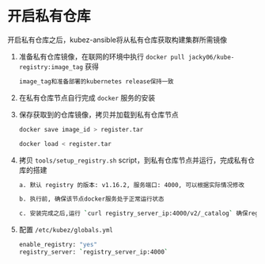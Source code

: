# 开启私有仓库

开启私有仓库之后，kubez-ansible将从私有仓库获取构建集群所需镜像

1. 准备私有仓库镜像，在联网的环境中执行 `docker pull jacky06/kube-registry:image_tag` 获得
    ```bash
    image_tag和准备部署的kubernetes release保持一致
    ```

2. 在私有仓库节点自行完成 `docker` 服务的安装

3. 保存获取到的仓库镜像，拷贝并加载到私有仓库节点
    ```bash
    docker save image_id > register.tar

    docker load < register.tar
    ```

4. 拷贝 `tools/setup_registry.sh` script，到私有仓库节点并运行，完成私有仓库的搭建
    ```bash
    a. 默认 registry 的版本: v1.16.2, 服务端口: 4000, 可以根据实际情况修改

    b. 执行前, 确保该节点docker服务处于正常运行状态

    c. 安装完成之后,运行 `curl registry_server_ip:4000/v2/_catalog` 确保registry运行正常
    ```

5. 配置 `/etc/kubez/globals.yml`
    ```bash
    enable_registry: "yes"
    registry_server: `registry_server_ip:4000`
    ```

